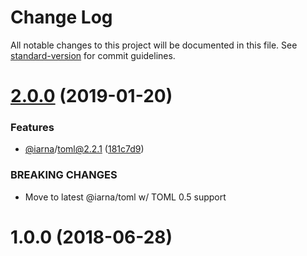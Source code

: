 # Change Log

All notable changes to this project will be documented in this file. See [standard-version](https://github.com/conventional-changelog/standard-version) for commit guidelines.

<a name="2.0.0"></a>
# [2.0.0](https://github.com/iarna/qtoml/compare/v1.0.0...v2.0.0) (2019-01-20)


### Features

* [@iarna](https://github.com/iarna)/toml@2.2.1 ([181c7d9](https://github.com/iarna/qtoml/commit/181c7d9))


### BREAKING CHANGES

* Move to latest @iarna/toml w/ TOML 0.5 support



<a name="1.0.0"></a>
# 1.0.0 (2018-06-28)
